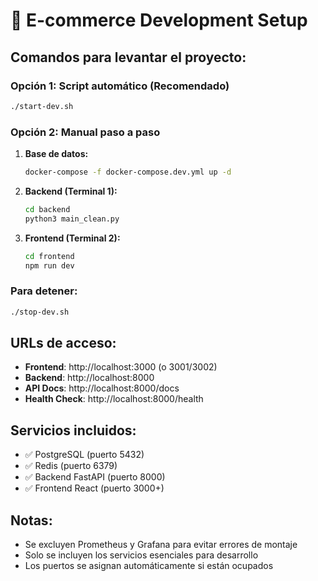 # 🚀 E-commerce Development Setup

## Comandos para levantar el proyecto:

### **Opción 1: Script automático (Recomendado)**
```bash
./start-dev.sh
```

### **Opción 2: Manual paso a paso**

1. **Base de datos:**
   ```bash
   docker-compose -f docker-compose.dev.yml up -d
   ```

2. **Backend (Terminal 1):**
   ```bash
   cd backend
   python3 main_clean.py
   ```

3. **Frontend (Terminal 2):**
   ```bash
   cd frontend
   npm run dev
   ```

### **Para detener:**
```bash
./stop-dev.sh
```

## URLs de acceso:
- **Frontend**: http://localhost:3000 (o 3001/3002)
- **Backend**: http://localhost:8000
- **API Docs**: http://localhost:8000/docs
- **Health Check**: http://localhost:8000/health

## Servicios incluidos:
- ✅ PostgreSQL (puerto 5432)
- ✅ Redis (puerto 6379)
- ✅ Backend FastAPI (puerto 8000)
- ✅ Frontend React (puerto 3000+)

## Notas:
- Se excluyen Prometheus y Grafana para evitar errores de montaje
- Solo se incluyen los servicios esenciales para desarrollo
- Los puertos se asignan automáticamente si están ocupados
